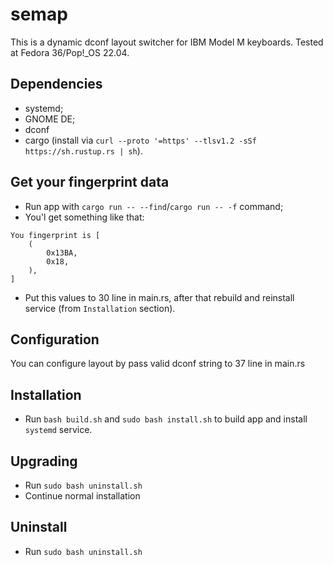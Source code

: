 # semap

This is a dynamic dconf layout switcher for IBM Model M keyboards. Tested at Fedora 36/Pop!_OS 22.04.

## Dependencies

* systemd;
* GNOME DE;
* dconf
* cargo (install via `curl --proto '=https' --tlsv1.2 -sSf https://sh.rustup.rs | sh`).

## Get your fingerprint data

* Run app with `cargo run -- --find`/`cargo run -- -f` command;
* You'l get something like that:

```text
You fingerprint is [
    (
        0x13BA,
        0x18,
    ),
]
```

* Put this values to 30 line in main.rs, after that rebuild and reinstall service (from `Installation` section).

## Configuration

You can configure layout by pass valid dconf string to 37 line in main.rs

## Installation

* Run `bash build.sh` and `sudo bash install.sh` to build app and install `systemd` service.

## Upgrading

* Run `sudo bash uninstall.sh`
* Continue normal installation

## Uninstall

* Run `sudo bash uninstall.sh`
